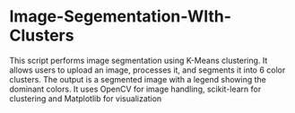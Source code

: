 # Image-Segementation-WIth-Clusters
This script performs image segmentation using K-Means clustering. It allows users to upload an image, processes it, and segments it into 6 color clusters. The output is a segmented image with a legend showing the dominant colors. It uses OpenCV for image handling, scikit-learn for clustering and Matplotlib for visualization
